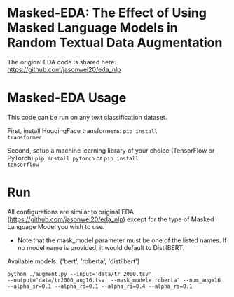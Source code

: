 # Masked-EDA: The Effect of Using Masked Language Models in Random Textual Data Augmentation

The original EDA code is shared here:
https://github.com/jasonwei20/eda_nlp

# Masked-EDA Usage
This code can be run on any text classification dataset.

First, install HuggingFace transformers:
<code>pip install transformer</code>

Second, setup a machine learning library of your choice (TensorFlow or PyTorch)
<code>pip install pytorch</code>
or
<code>pip install tensorflow</code>

# Run
All configurations are similar to original EDA (https://github.com/jasonwei20/eda_nlp) except for the type of Masked Language Model you wish to use.

* Note that the mask_model parameter must be one of the listed names. If no model name is provided, it would default to DistilBERT.

Available models: {'bert', 'roberta', 'distilbert'}

<code>python ./augment.py --input='data/tr_2000.tsv' --output='data/tr2000_aug16.tsv' --mask_model='roberta' --num_aug=16 --alpha_sr=0.1 --alpha_rd=0.1 --alpha_ri=0.4 --alpha_rs=0.1</code>
